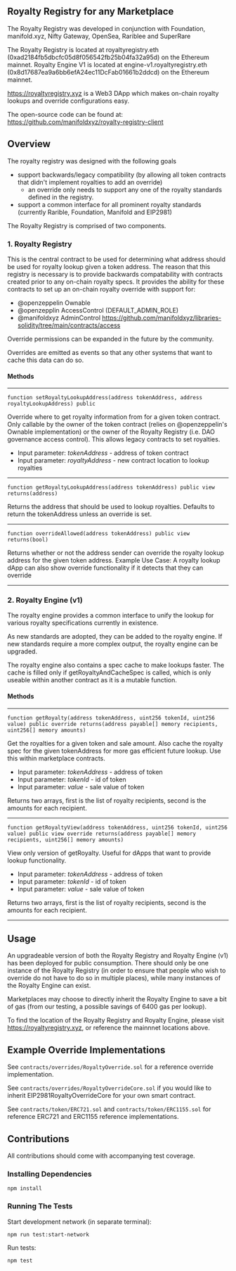 ## Royalty Registry for any Marketplace

The Royalty Registry was developed in conjunction with Foundation, manifold.xyz, Nifty Gateway, OpenSea, Rariblee and SuperRare

The Royalty Registry is located at royaltyregistry.eth (0xad2184fb5dbcfc05d8f056542fb25b04fa32a95d) on the Ethereum mainnet.
Royalty Engine V1 is located at engine-v1.royaltyregistry.eth (0x8d17687ea9a6bb6efA24ec11DcFab01661b2ddcd) on the Ethereum mainnet.

https://royaltyregistry.xyz is a Web3 DApp which makes on-chain royalty lookups and override configurations easy.

The open-source code can be found at:
https://github.com/manifoldxyz/royalty-registry-client


## Overview

The royalty registry was designed with the following goals
- support backwards/legacy compatibility (by allowing all token contracts that didn't implement royalties to add an override)
  - an override only needs to support any one of the royalty standards defined in the registry.
- support a common interface for all prominent royalty standards (currently Rarible, Foundation, Manifold and EIP2981)

The Royalty Registry is comprised of two components.

### 1. Royalty Registry
This is the central contract to be used for determining what address should be used for royalty lookup given a token address.
The reason that this registry is necessary is to provide backwards compatability with contracts created prior to any on-chain royalty specs.
It provides the ability for these contracts to set up an on-chain royalty override with support for:
- @openzeppelin Ownable
- @openzepplin AccessControl (DEFAULT_ADMIN_ROLE)
- @manifoldxyz AdminControl https://github.com/manifoldxyz/libraries-solidity/tree/main/contracts/access

Override permissions can be expanded in the future by the community.

Overrides are emitted as events so that any other systems that want to cache this data can do so.

#### Methods

---

```
function setRoyaltyLookupAddress(address tokenAddress, address royaltyLookupAddress) public
```
Override where to get royalty information from for a given token contract.  Only callable by the owner of the token contract (relies on @openzeppelin's Ownable implementation) or the owner of the Royalty Registry (i.e. DAO governance access control).  This allows legacy contracts to set royalties.

- Input parameter: *tokenAddress*   - address of token contract
- Input parameter: *royaltyAddress* - new contract location to lookup royalties

---

```
function getRoyaltyLookupAddress(address tokenAddress) public view returns(address)
```
Returns the address that should be used to lookup royalties.  Defaults to return the tokenAddress unless an override is set.

---

```
function overrideAllowed(address tokenAddress) public view returns(bool)
```
Returns whether or not the address sender can override the royalty lookup address for the given token address.
Example Use Case: A royalty lookup dApp can also show override functionality if it detects that they can override

---

### 2. Royalty Engine (v1)

The royalty engine provides a common interface to unify the lookup for various royalty specifications currently in existence.

As new standards are adopted, they can be added to the royalty engine.  If new standards require a more complex output, the royalty engine can be upgraded.

The royalty engine also contains a spec cache to make lookups faster.  The cache is filled only if getRoyaltyAndCacheSpec is called, which is only useable within another contract as it is a mutable function.

#### Methods

---

```
function getRoyalty(address tokenAddress, uint256 tokenId, uint256 value) public override returns(address payable[] memory recipients, uint256[] memory amounts)
```
Get the royalties for a given token and sale amount.  Also cache the royalty spec for the given tokenAddress for more gas efficient future lookup.
Use this within marketplace contracts.

- Input parameter: *tokenAddress* - address of token
- Input parameter: *tokenId*      - id of token
- Input parameter: *value*        - sale value of token

Returns two arrays, first is the list of royalty recipients, second is the amounts for each recipient.

---

```
function getRoyaltyView(address tokenAddress, uint256 tokenId, uint256 value) public view override returns(address payable[] memory recipients, uint256[] memory amounts)
```
View only version of getRoyalty.  Useful for dApps that want to provide lookup functionality.

- Input parameter: *tokenAddress* - address of token
- Input parameter: *tokenId*      - id of token
- Input parameter: *value*        - sale value of token

Returns two arrays, first is the list of royalty recipients, second is the amounts for each recipient.

---

## Usage

An upgradeable version of both the Royalty Registry and Royalty Engine (v1) has been deployed for public consumption.  There should only be one instance of the Royalty Registry (in order to ensure that people who wish to override do not have to do so in multiple places), while many instances of the Royalty Engine can exist.

Marketplaces may choose to directly inherit the Royalty Engine to save a bit of gas (from our testing, a possible savings of 6400 gas per lookup).

To find the location of the Royalty Registry and Royalty Engine, please visit https://royaltyregistry.xyz, or reference the mainnnet locations above.

## Example Override Implementations

See ```contracts/overrides/RoyaltyOverride.sol``` for a reference override implementation.

See ```contracts/overrides/RoyaltyOverrideCore.sol``` if you would like to inherit EIP2981RoyaltyOverrideCore for your own smart contract.

See ```contracts/token/ERC721.sol``` and ```contracts/token/ERC1155.sol``` for reference ERC721 and ERC1155 reference implementations.

## Contributions

All contributions should come with accompanying test coverage.

### Installing Dependencies
`npm install`

### Running The Tests

Start development network (in separate terminal):

`npm run test:start-network`

Run tests:

`npm test`
